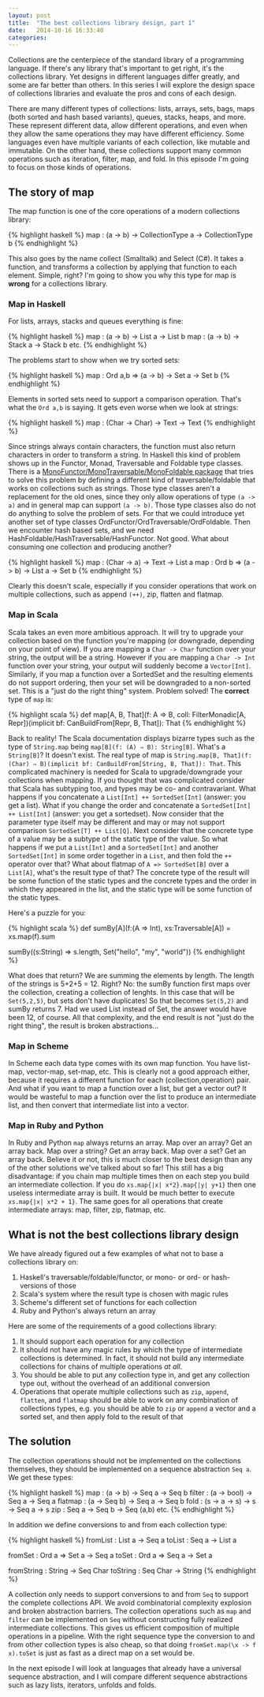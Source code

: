 ```yaml
---
layout: post
title:  "The best collections library design, part 1"
date:   2014-10-16 16:33:40
categories: 
---
```


Collections are the centerpiece of the standard library of a programming language. If there's any library that's important to get right, it's the collections library. Yet designs in different languages differ greatly, and some are far better than others. In this series I will explore the design space of collections libraries and evaluate the pros and cons of each design.

There are many different types of collections: lists, arrays, sets, bags, maps (both sorted and hash based variants), queues, stacks, heaps, and more. These represent different data, allow different operations, and even when they allow the same operations they may have different efficiency. Some languages even have multiple variants of each collection, like mutable and immutable. On the other hand, these collections support many common operations such as iteration, filter, map, and fold. In this episode I'm going to focus on those kinds of operations.

## The story of map ##

The map function is one of the core operations of a modern collections library:

{% highlight haskell %}
map : (a -> b) -> CollectionType a -> CollectionType b
{% endhighlight %}

This also goes by the name collect (Smalltalk) and Select (C#). It takes a function, and transforms a collection by applying that function to each element. Simple, right? I'm going to show you why this type for map is **wrong** for a collections library.

### Map in Haskell ###

For lists, arrays, stacks and queues everything is fine:

{% highlight haskell %}
map : (a -> b) -> List a -> List b
map : (a -> b) -> Stack a -> Stack b
etc.
{% endhighlight %}

The problems start to show when we try sorted sets:

{% highlight haskell %}
map : Ord a,b => (a -> b) -> Set a -> Set b
{% endhighlight %}

Elements in sorted sets need to support a comparison operation. That's what the `Ord a,b` is saying. It gets even worse when we look at strings:

{% highlight haskell %}
map : (Char -> Char) -> Text -> Text
{% endhighlight %}

Since strings always contain characters, the function must also return characters in order to transform a string. In Haskell this kind of problem shows up in the Functor, Monad, Traversable and Foldable type classes. There is a [MonoFunctor/MonoTraversable/MonoFoldable package](https://hackage.haskell.org/package/mono-traversable) that tries to solve this problem by defining a different kind of traversable/foldable that works on collections such as strings. Those type classes aren't a replacement for the old ones, since they only allow operations of type `(a -> a)` and in general map can support `(a -> b)`. Those type classes also do not do anything to solve the problem of sets. For that we could introduce yet another set of type classes OrdFunctor/OrdTraversable/OrdFoldable. Then we encounter hash based sets, and we need HashFoldable/HashTraversable/HashFunctor. Not good. What about consuming one collection and producing another?

{% highlight haskell %}
map : (Char -> a) -> Text -> List a
map : Ord b => (a -> b) -> List a -> Set b
{% endhighlight %}

Clearly this doesn't scale, especially if you consider operations that work on multiple collections, such as append `(++)`, zip, flatten and flatmap.

### Map in Scala ###

Scala takes an even more ambitious approach. It will try to upgrade your collection based on the function you're mapping (or downgrade, depending on your point of view). If you are mapping a `Char -> Char` function over your string, the output will be a string. However if you are mapping a `Char -> Int` function  over your string, your output will suddenly become a `Vector[Int]`. Similarly, if you map a function over a SortedSet and the resulting elements do not support ordering, then your set will be downgraded to a non-sorted set. This is a "just do the right thing" system. Problem solved! The **correct** type of `map` is:

{% highlight scala %}
def map[A, B, That](f: A => B, coll: FilterMonadic[A, Repr])(implicit bf: CanBuildFrom[Repr, B, That]): That
{% endhighlight %}

Back to reality! The Scala documentation displays bizarre types such as the type of `String.map` being `map[B](f: (A) ⇒ B): String[B]`. What's a `String[B]`? It doesn't exist. The real type of map is `String.map[B, That](f: (Char) ⇒ B)(implicit bf: CanBuildFrom[String, B, That]): That`. This complicated machinery is needed for Scala to upgrade/downgrade your collections when mapping. If you thought that was complicated consider that Scala has subtyping too, and types may be co- and contravariant. What happens if you concatenate a `List[Int] ++ SortedSet[Int]` (answer: you get a list). What if you change the order and concatenate a `SortedSet[Int] ++ List[Int]` (answer: you get a sortedset). Now consider that the parameter type itself may be different and may or may not support comparison `SortedSet[T] ++ List[Q]`. Next consider that the concrete type of a value may be a subtype of the static type of the value. So what happens if we put a `List[Int]` and a `SortedSet[Int]` and another `SortedSet[Int]` in some order together in a `List`, and then fold the `++` operator over that? What about flatmap of `A => SortedSet[B]` over a `List[A]`, what's the result type of that? The concrete type of the result will be some function of the static types and the concrete types and the order in which they appeared in the list, and the static type will be some function of the static types.

Here's a puzzle for you:

{% highlight scala %}
def sumBy[A](f:(A => Int), xs:Traversable[A]) = xs.map(f).sum

sumBy((s:String) => s.length, Set("hello", "my", "world"))
{% endhighlight %}

What does that return? We are summing the elements by length. The length of the strings is 5+2+5 = 12. Right? No: the sumBy function first maps over the collection, creating a collection of lenghts. In this case that will be `Set(5,2,5)`, but sets don't have duplicates! So that becomes `Set(5,2)` and sumBy returns 7. Had we used List instead of Set, the answer would have been 12, of course. All that complexity, and the end result is not "just do the right thing", the result is broken abstractions...

### Map in Scheme ###

In Scheme each data type comes with its own map function. You have list-map, vector-map, set-map, etc. This is clearly not a good approach either, because it requires a different function for each (collection,operation) pair. And what if you want to map a function over a list, but get a vector out? It would be wasteful to map a function over the list to produce an intermediate list, and then convert that intermediate list into a vector.

### Map in Ruby and Python ###

In Ruby and Python `map` always returns an array. Map over an array? Get an array back. Map over a string? Get an array back. Map over a set? Get an array back. Believe it or not, this is much closer to the best design than any of the other solutions we've talked about so far! This still has a big disadvantage: if you chain map multiple times then on each step you build an intermediate collection. If you do `xs.map{|x| x*2}.map{|y| y+1}` then one useless intermediate array is built. It would be much better to execute `xs.map{|x| x*2 + 1}`. The same goes for all operations that create intermediate arrays: map, filter, zip, flatmap, etc.

## What is not the best collections library design ##

We have already figured out a few examples of what not to base a collections library on:

1. Haskell's traversable/foldable/functor, or mono- or ord- or hash- versions of those
2. Scala's system where the result type is chosen with magic rules
3. Scheme's different set of functions for each collection
4. Ruby and Python's always return an array

Here are some of the requirements of a good collections library:

1. It should support each operation for any collection
2. It should not have any magic rules by which the type of intermediate collections is determined. In fact, it should not build any intermediate collections for chains of multiple operations *at all*.
3. You should be able to put any collection type in, and get any collection type out, without the overhead of an additional conversion
4. Operations that operate multiple collections such as `zip`, `append`, `flatten`, and `flatmap` should be able to work on any combination of collections types, e.g. you should be able to `zip` or `append` a vector and a sorted set, and then apply fold to the result of that

## The solution ##

The collection operations should not be implemented on the collections themselves, they should be implemented on a sequence abstraction `Seq a`. We get these types:

{% highlight haskell %}
map : (a -> b) -> Seq a -> Seq b
filter : (a -> bool) -> Seq a -> Seq a
flatmap : (a -> Seq b) -> Seq a -> Seq b
fold : (s -> a -> s) -> s -> Seq a -> s
zip : Seq a -> Seq b -> Seq (a,b)
etc.
{% endhighlight %}

In addition we define conversions to and from each collection type:

{% highlight haskell %}
fromList : List a -> Seq a
toList : Seq a -> List a

fromSet : Ord a => Set a -> Seq a
toSet : Ord a => Seq a -> Set a

fromString : String -> Seq Char
toString : Seq Char -> String
{% endhighlight %}

A collection only needs to support conversions to and from `Seq` to support the complete collections API. We avoid combinatorial complexity explosion and broken abstraction barriers. The collection operations such as `map` and `filter` can be implemented on `Seq` without constructing fully realized intermediate collections. This gives us efficient composition of multiple operations in a pipeline. With the right sequence type the conversion to and from other collection types is also cheap, so that doing `fromSet.map(\x -> f x).toSet` is just as fast as a direct map on a set would be.

In the next episode I will look at languages that already have a universal sequence abstraction, and I will compare different sequence abstractions such as lazy lists, iterators, unfolds and folds.